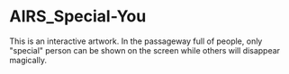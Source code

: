 # AIRS_Special-You
This is an interactive artwork. In the passageway full of people, only "special" person can be shown on the screen while others will disappear magically.

